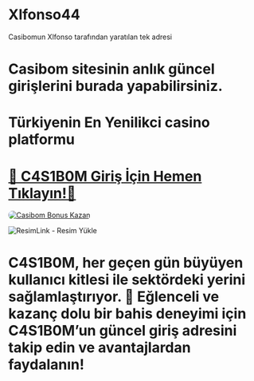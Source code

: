 # Xlfonso44
Casibomun Xlfonso tarafından yaratılan tek adresi
# Casibom sitesinin anlık güncel girişlerini burada yapabilirsiniz.
# Türkiyenin En Yenilikci casino platformu
 
 # <a href="https://shorto.link/SOLal" title="Casibom Giriş Adresi">🔗 C4S1B0M Giriş İçin Hemen Tıklayın!🔗</a>
 
 <a href="https://shorto.link/SOLal" title="Casibom Bonus Fırsatları">
     <img src="https://i.ibb.co/5K7Ks6w/zzzz3.gif" alt="Casibom Bonus Kazan" style="max-width:100%; height:auto; border-radius:8px;">
 </a>
 <div class="description">
 
 <img src="https://r.resimlink.com/rT49YoZX.png" title="ResimLink - Resim Yükle" alt="ResimLink - Resim Yükle"></a>
  
 # <p>C4S1B0M, her geçen gün büyüyen kullanıcı kitlesi ile sektördeki yerini sağlamlaştırıyor. 🌟 Eğlenceli ve kazanç dolu bir bahis deneyimi için C4S1B0M’un güncel giriş adresini takip edin ve avantajlardan faydalanın!</p>
